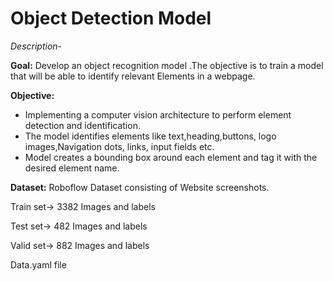# **Object Detection Model**

*Description-*

**Goal:**
Develop an object recognition  model .The objective is to train a model that will be able to identify relevant Elements in a webpage.

**Objective:**

*   Implementing a computer vision architecture to perform element detection and identification.
*  The model identifies elements like text,heading,buttons, logo images,Navigation dots, links, input fields etc.
*   Model creates a bounding box around each element and tag it with the desired element name.

**Dataset:**
Roboflow Dataset consisting of Website screenshots.

Train set-> 3382 Images and labels

Test set-> 482 Images and labels

Valid set-> 882 Images and labels

Data.yaml file
